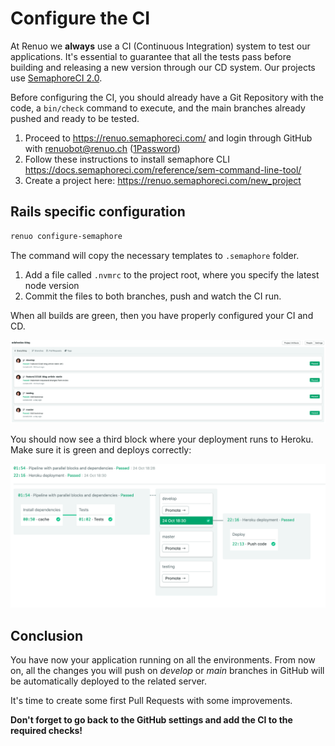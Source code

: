 # Configure the CI

At Renuo we **always** use a CI (Continuous Integration) system to test our applications. It's essential to guarantee
that all the tests pass before building and releasing a new version through our CD system. Our projects use
[SemaphoreCI 2.0](<https://semaphoreci.com/>).

Before configuring the CI, you should already have a Git Repository with the code, a `bin/check` command to execute,
and the main branches already pushed and ready to be tested.

1. Proceed to <https://renuo.semaphoreci.com/> and login through GitHub with renuobot@renuo.ch ([1Password](https://start.1password.com/open/i?a=QZNJJCCDWVCGBGI73Z2L55KSGE&v=crlutt26yprmp6thr573qxsxkq&i=u7rirvnrf5fjxd25caiq7ib6vq&h=renuo.1password.com))
1. Follow these instructions to install semaphore CLI https://docs.semaphoreci.com/reference/sem-command-line-tool/
1. Create a project here: <https://renuo.semaphoreci.com/new_project>

## Rails specific configuration

```sh
renuo configure-semaphore
```

The command will copy the necessary templates to `.semaphore` folder.

1. Add a file called `.nvmrc` to the project root, where you specify the latest node version
1. Commit the files to both branches, push and watch the CI run.

When all builds are green, then you have properly configured your CI and CD.

![semaphoreci_2](../images/semaphore_ci.png)

You should now see a third block where your deployment runs to Heroku.
Make sure it is green and deploys correctly:

![semaphoreci_2](../images/semaphore_cd.png)

## Conclusion

You have now your application running on all the environments.
From now on, all the changes you will push on *develop* or *main*
branches in GitHub will be automatically deployed to the related server.

It's time to create some first Pull Requests with some improvements.

**Don't forget to go back to the GitHub settings and add the CI to the required checks!**
